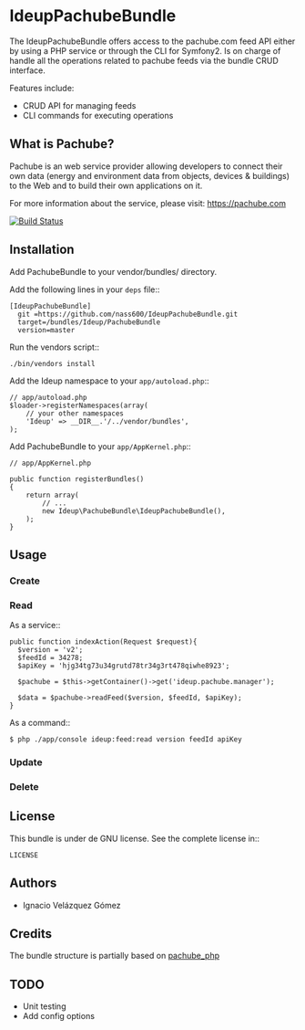 IdeupPachubeBundle
==================

The IdeupPachubeBundle offers access to the pachube.com feed API either by using a PHP service or through the CLI
for Symfony2. Is on charge of handle all the operations related to pachube feeds via the bundle CRUD interface.

Features include:
- CRUD API for managing feeds
- CLI commands for executing operations


What is Pachube?
----------------

Pachube is an web service provider allowing developers to connect their own data (energy and environment data
from objects, devices & buildings) to the Web and to build their own applications on it.

For more information about the service, please visit: https://pachube.com

[![Build Status](https://secure.travis-ci.org/nass600/IdeupPachubeBundle.png?branch=master)](http://travis-ci.org/nass600/IdeupPachubeBundle)

Installation
------------

Add PachubeBundle to your vendor/bundles/ directory.

Add the following lines in your ``deps`` file::

    [IdeupPachubeBundle]
      git =https://github.com/nass600/IdeupPachubeBundle.git
      target=/bundles/Ideup/PachubeBundle
      version=master

Run the vendors script::

    ./bin/vendors install

Add the Ideup namespace to your `app/autoload.php`::

    // app/autoload.php
    $loader->registerNamespaces(array(
        // your other namespaces
        'Ideup' => __DIR__.'/../vendor/bundles',
    );


Add PachubeBundle to your `app/AppKernel.php`::

    // app/AppKernel.php

    public function registerBundles()
    {
        return array(
            // ...
            new Ideup\PachubeBundle\IdeupPachubeBundle(),
        );
    }


Usage
-----

### Create

### Read

As a service::

    public function indexAction(Request $request){
      $version = 'v2';
      $feedId = 34278;
      $apiKey = 'hjg34tg73u34grutd78tr34g3rt478qiwhe8923';

      $pachube = $this->getContainer()->get('ideup.pachube.manager');

      $data = $pachube->readFeed($version, $feedId, $apiKey);
    }


As a command::

    $ php ./app/console ideup:feed:read version feedId apiKey

### Update

### Delete


License
-------

This bundle is under de GNU license. See the complete license in::

    LICENSE

Authors
-------

- Ignacio Velázquez Gómez

Credits
-------

The bundle structure is partially based on [pachube_php](https://github.com/pachube/pachube_php)

TODO
----

- Unit testing
- Add config options
